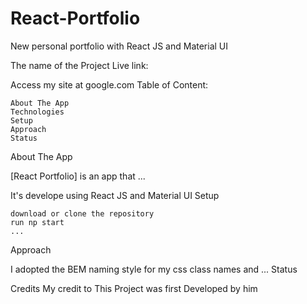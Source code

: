 # React-Portfolio
New personal portfolio with React JS and Material UI

The name of the Project
Live link:

Access my site at google.com
Table of Content:

    About The App
    Technologies
    Setup
    Approach
    Status

About The App

[React Portfolio] is an app that ...

It's develope using React JS and Material UI
Setup

    download or clone the repository
    run np start
    ...

Approach

I adopted the BEM naming style for my css class names and ...
Status

Credits
My credit to 
This Project was first Developed by him
